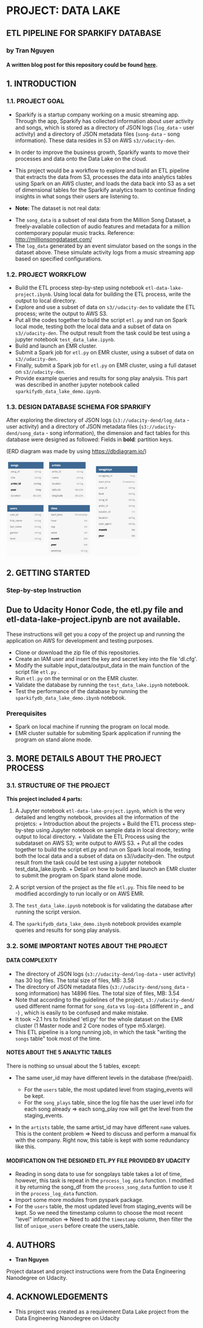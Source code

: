 # PROJECT: DATA LAKE
## ETL PIPELINE FOR SPARKIFY DATABASE 

### by Tran Nguyen

#### A written blog post for this repository could be found [here](https://towardsdatascience.com/some-issues-when-building-an-aws-data-lake-using-spark-and-how-to-deal-with-these-issues-529ce246ba59).

## 1. INTRODUCTION

### 1.1. PROJECT GOAL

- Sparkify is a startup company working on a music streaming app. Through the app, Sparkify has collected information about user activity and songs, which is stored as a directory of JSON logs (`log_data` - user activity) and a directory of JSON metadata files (`song-data` - song information). These data resides in S3 on AWS `s3//udacity-den`.
- In order to improve the business growth, Sparkify wants to move their processes and data onto the Data Lake on the cloud.
- This project would be a workflow to explore and build an ETL pipeline that extracts the data from S3, processes the data into analytics tables using Spark on an AWS cluster, and loads the data back into S3 as a set of dimensional tables for the Sparkify analytics team to continue finding insights in what songs their users are listening to.

- **Note:** The dataset is not real data:
+ The `song_data` is a subset of real data from the Million Song Dataset, a freely-available collection of audio features and metadata for a million contemporary popular music tracks. Reference: http://millionsongdataset.com/
+ The `log_data` generated by an event simulator based on the songs in the dataset above. These simulate activity logs from a music streaming app based on specified configurations.

### 1.2. PROJECT WORKFLOW

- Build the ETL process step-by-step using notebook `etl-data-lake-project.ibynb`. Using local data for building the ETL process, write the output to local directory.
- Explore and use a subset of data on `s3//udacity-den` to validate the ETL process; write the output to AWS S3.
- Put all the codes together to build the script `etl.py` and run on Spark local mode, testing both the local data and a subset of data on `s3//udacity-den`. The output result from the task could be test using a jupyter notebook `test_data_lake.ipynb`.
- Build and launch an EMR cluster.
- Submit a Spark job for `etl.py` on EMR cluster, using a subset of data on `s3//udacity-den`.
- Finally, submit a Spark job for `etl.py` on EMR cluster, using a full dataset on `s3//udacity-den`.
- Provide example queries and results for song play analysis. This part was described in another jupyter notebook called `sparkifydb_data_lake_demo.ipynb`.

### 1.3.  DESIGN DATABASE SCHEMA FOR SPARKIFY

After exploring the directory of JSON logs (`s3://udacity-dend/log_data` - user activity) and a directory of JSON metadata files (`s3://udacity-dend/song_data` - song information), the dimension and fact tables for this database were designed as followed: 
Fields in **bold**: partition keys.

(ERD diagram was made by using https://dbdiagram.io/)

<img src="ERD_datalake.png" width="70%"/>

## 2. GETTING STARTED

### Step-by-step Instruction

## Due to Udacity Honor Code, the etl.py file and etl-data-lake-project.ipynb are not available.

These instructions will get you a copy of the project up and running the application on AWS  for development and testing purposes. 

- Clone or download the zip file of this repositories.
- Create an IAM user and insert the key and secret key into the file 'dl.cfg'.
- Modify the suitable input_data/output_data in the main function of the script file `etl.py` .
- Run `etl.py` on the terminal or on the EMR cluster.
- Validate the database by running the `test_data_lake.ipynb` notebook.
- Test the performance of the database  by running the `sparkifydb_data_lake_demo.ibynb` notebook.

### Prerequisites

-  Spark on local machine if running the program on local mode.
- EMR cluster suitable for submiting Spark application if running the program on stand alone mode.

## 3. MORE DETAILS ABOUT THE PROJECT PROCESS

### 3.1. STRUCTURE OF THE PROJECT

**This project included 4 parts:**

1. A Jupyter notebook  `etl-data-lake-project.ipynb`, which is the very detailed and lengthy notebook, provides all the information of the projetcs: 
                    + Introduction about the projects
                    + Build the ETL process step-by-step using Jupyter notebook on sample data in local directory; write output to local directory.
                    + Validate the ETL Process using the subdataset on AWS S3; write output to AWS S3.
                    + Put all the codes together to build the script etl.py and run on Spark local mode, testing both the local data and a subset of data on s3//udacity-den. The output result from the task could be test using a jupyter notebook test_data_lake.ipynb.
                    + Detail on how to build and launch an EMR cluster to submit the program on Spark stand alone mode.

2. A script version of the project as the file `etl.py`. This file need to be modified accordingly to run locally or on AWS EMR.
3. The `test_data_lake.ipynb` notebook is for validating the database after running the script version.
4. The `sparkifydb_data_lake_demo.ibynb` notebook provides example queries and results for song play analysis. 

### 3.2. SOME IMPORTANT NOTES ABOUT THE PROJECT

#### DATA COMPLEXITY

- The directory of JSON logs (`s3://udacity-dend/log-data` - user activity) has 30 log files. The total size of files, MB: 3.58
- The directory of JSON metadata files (`s3://udacity-dend/song_data` - song information) has 14896 files. The total size of files, MB: 3.54
- Note that according to the guidelines of the project, `s3://udacity-dend/` used different name format for `song_data` vs `log-data` (different in _ and -) , which is easily to be confused and make mistake.
- It took ~2.1 hrs to finished 'etl.py' for the whole dataset on the EMR cluster (1 Master node and 2 Core nodes of type m5.xlarge).
- This ETL pipeline is a long running job, in which the task "writing the `songs` table" took most of the time.

#### NOTES ABOUT THE 5 ANALYTIC TABLES

There is nothing so unsual about the 5 tables, except:

- The same user_id may have different levels in the database (free/paid).  
    + For the `users` table, the most updated level from staging_events will be kept. 
    + For the `song_plays` table, since the log file has the user level info for each song already => each song_play row will get the level from the  staging_events.

- In the `artists` table, the same artist_id may have different `name` values. This is the content problem => Need to discuss and perform a manual fix with the company. Right now,  this table is kept with some redundancy like this.

#### MODIFICATION ON THE DESIGNED ETL.PY FILE PROVIDED BY UDACITY

- Reading in song data to use for songplays table takes a lot of time, however, this task is repeat in the `process_log_data` function. I modified it by returning the song_df from the `process_song_data` funtion to use it in the `process_log_data` function.
- Import some more modules from pyspark package.
- For the `users` table, the most updated level from staging_events will be kept. So we need the timestamp column to choose the most recent "level" information => Need to add the `timestamp` column, then filter the list of `unique_users` before create the users_table.

## 4. AUTHORS

* **Tran Nguyen** 

Project dataset and project instructions were from the Data Engineering Nanodegree on Udacity. 

## 4. ACKNOWLEDGEMENTS

* This project was created as a requirement Data Lake project from the Data Engineering Nanodegree on Udacity
